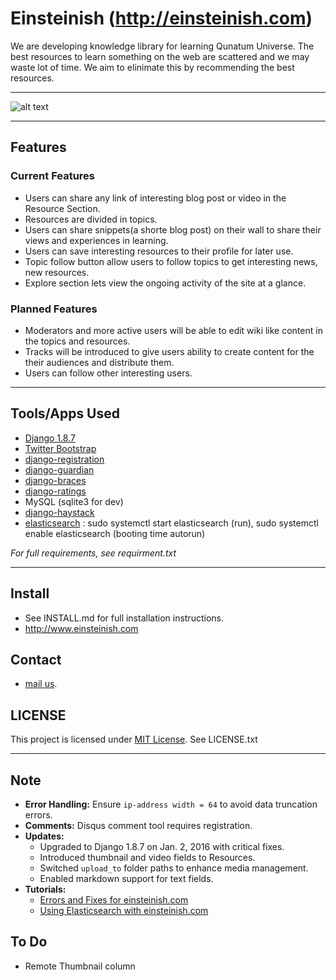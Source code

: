 # Einsteinish (http://einsteinish.com)

We are developing knowledge library for learning Qunatum Universe. The best resources to learn something on the web are scattered and we may waste lot of time. We aim to elinimate this by recommending the best resources.

---

![alt text](https://github.com/Einsteinish/Einstein/blob/master/static/img/Blackhole.jpg)

---

## Features

### Current Features

+ Users can share any link of interesting blog post or video in the Resource Section.
+ Resources are divided in topics.
+ Users can share snippets(a shorte blog post) on their wall to share their views and experiences in learning.
+ Users can save interesting resources to their profile for later use.
+ Topic follow button allow users to follow topics to get interesting news, new resources.
+ Explore section lets view the ongoing activity of the site at a glance.

### Planned Features

+ Moderators and more active users will be able to edit wiki like content in the topics and resources.
+ Tracks will be introduced to give users ability to create content for the their audiences and distribute them.
+ Users can follow other interesting users.

---

## Tools/Apps Used

+ [Django 1.8.7](https://www.djangoproject.com/)
+ [Twitter Bootstrap](http://getbootstrap.com/)
+ [django-registration](https://django-registration.readthedocs.org/en/latest/)
+ [django-guardian](https://github.com/lukaszb/django-guardian)
+ [django-braces](https://github.com/brack3t/django-braces/)
+ [django-ratings](https://github.com/dcramer/django-ratings/)
+ MySQL (sqlite3 for dev)
+ [django-haystack](http://haystacksearch.org/)
+ [elasticsearch](http://elasticsearch.org/) : sudo systemctl start elasticsearch (run), sudo systemctl enable elasticsearch (booting time autorun)

*For full requirements, see requirment.txt*

---

## Install

+ See INSTALL.md for full installation instructions.
+ http://www.einsteinish.com

## Contact

+ [mail us](mailto:contact.einsteinish@gmail.com).

## LICENSE

This project is licensed under [MIT License](http://mit-license.org). See LICENSE.txt

---

## Note

+ **Error Handling:** Ensure `ip-address width = 64` to avoid data truncation errors.
+ **Comments:** Disqus comment tool requires registration.
+ **Updates:** 
  + Upgraded to Django 1.8.7 on Jan. 2, 2016 with critical fixes.
  + Introduced thumbnail and video fields to Resources.
  + Switched `upload_to` folder paths to enhance media management.
  + Enabled markdown support for text fields.
+ **Tutorials:** 
  + [Errors and Fixes for einsteinish.com](http://www.bogotobogo.com/python/Django/Python-Django-1.8-collection-of-errors-and-fixes.php)
  + [Using Elasticsearch with einsteinish.com](http://www.bogotobogo.com/python/Django/Python-Django-Haystack-Elasticsearch.php)

## To Do

+ Remote Thumbnail column

